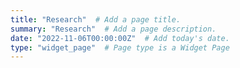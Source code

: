 ```yaml
---
title: "Research"  # Add a page title.
summary: "Research"  # Add a page description.
date: "2022-11-06T00:00:00Z"  # Add today's date.
type: "widget_page"  # Page type is a Widget Page
---
```

